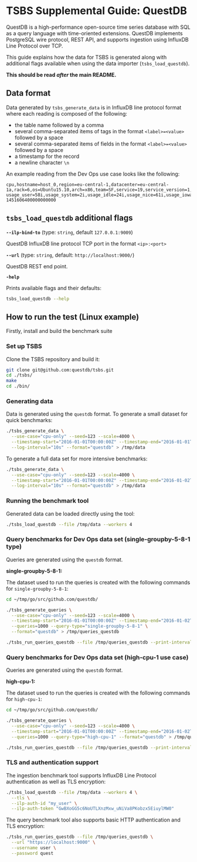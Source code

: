 # TSBS Supplemental Guide: QuestDB

QuestDB is a high-performance open-source time series database with SQL as a
query language with time-oriented extensions. QuestDB implements PostgreSQL wire
protocol, REST API, and supports ingestion using InfluxDB Line Protocol over TCP.

This guide explains how the data for TSBS is generated along with additional
flags available when using the data importer (`tsbs_load_questdb`).

**This should be read _after_ the main README.**

## Data format

Data generated by `tsbs_generate_data` is in InfluxDB line protocol format where each
reading is composed of the following:

- the table name followed by a comma
- several comma-separated items of tags in the format `<label>=<value>` followed
  by a space
- several comma-separated items of fields in the format `<label>=<value>`
  followed by a space
- a timestamp for the record
- a newline character `\n`

An example reading from the Dev Ops use case looks like the following:

```text
cpu,hostname=host_0,region=eu-central-1,datacenter=eu-central-1a,rack=6,os=Ubuntu15.10,arch=x86,team=SF,service=19,service_version=1,service_environment=test usage_user=58i,usage_system=2i,usage_idle=24i,usage_nice=61i,usage_iowait=22i,usage_irq=63i,usage_softirq=6i,usage_steal=44i,usage_guest=80i,usage_guest_nice=38i 1451606400000000000
```

## `tsbs_load_questdb` additional flags

**`--ilp-bind-to`** (type: `string`, default `127.0.0.1:9009`)

QuestDB InfluxDB line protocol TCP port in the format `<ip>:<port>`

**`--url`** (type: `string`, default: `http://localhost:9000/`)

QuestDB REST end point.

**`-help`**

Prints available flags and their defaults:

```bash
tsbs_load_questdb --help
```

## How to run the test (Linux example)

Firstly, install and build the benchmark suite

### Set up TSBS

Clone the TSBS repository and build it:

```bash
git clone git@github.com:questdb/tsbs.git
cd ./tsbs/
make
cd ./bin/
```

### Generating data

Data is generated using the `questdb` format. To generate a small dataset for
quick benchmarks:

```bash
./tsbs_generate_data \
  --use-case="cpu-only" --seed=123 --scale=4000 \
  --timestamp-start="2016-01-01T00:00:00Z" --timestamp-end="2016-01-01T01:00:00Z" \
  --log-interval="10s" --format="questdb" > /tmp/data
```

To generate a full data set for more intensive benchmarks:

```bash
./tsbs_generate_data \
  --use-case="cpu-only" --seed=123 --scale=4000 \
  --timestamp-start="2016-01-01T00:00:00Z" --timestamp-end="2016-01-02T00:00:00Z" \
  --log-interval="10s" --format="questdb" > /tmp/data
```

### Running the benchmark tool

Generated data can be loaded directly using the tool:

```bash
./tsbs_load_questdb --file /tmp/data --workers 4
```

### Query benchmarks for Dev Ops data set (single-groupby-5-8-1 type)

Queries are generated using the `questdb` format.

**single-groupby-5-8-1:**

The dataset used to run the queries is created with the following commands for
`single-groupby-5-8-1`:

```bash
cd ~/tmp/go/src/github.com/questdb/

./tsbs_generate_queries \
  --use-case="cpu-only" --seed=123 --scale=4000 \
  --timestamp-start="2016-01-01T00:00:00Z" --timestamp-end="2016-01-02T00:00:01Z" \
  --queries=1000 --query-type="single-groupby-5-8-1" \
  --format="questdb" > /tmp/queries_questdb

./tsbs_run_queries_questdb --file /tmp/queries_questdb --print-interval 500
```

### Query benchmarks for Dev Ops data set (high-cpu-1 use case)

Queries are generated using the `questdb` format.

**high-cpu-1:**

The dataset used to run the queries is created with the following commands for
`high-cpu-1`:

```bash
cd ~/tmp/go/src/github.com/questdb/

./tsbs_generate_queries \
  --use-case="cpu-only" --seed=123 --scale=4000 \
  --timestamp-start="2016-01-01T00:00:00Z" --timestamp-end="2016-01-02T00:00:01Z" \
  --queries=1000 --query-type="high-cpu-1" --format="questdb" > /tmp/queries_questdb

./tsbs_run_queries_questdb --file /tmp/queries_questdb --print-interval 500
```

### TLS and authentication support

The ingestion benchmark tool supports InfluxDB Line Protocol authentication as
well as TLS encryption:
```bash
./tsbs_load_questdb --file /tmp/data --workers 4 \
  --tls \
  --ilp-auth-id "my_user" \
  --ilp-auth-token "GwBXoGG5c6NoUTLXnzMxw_uNiVa8PKobzx5EiuylMW0"
```

The query benchmark tool also supports basic HTTP authentication and TLS encryption:
```bash
./tsbs_run_queries_questdb --file /tmp/queries_questdb \
  --url "https://localhost:9000" \
  --username user \
  --password quest
```
